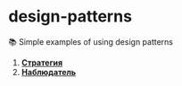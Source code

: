 # design-patterns
📚 Simple examples of using design patterns

1. **[Стратегия](https://github.com/never-sleeps/design-patterns/tree/master/src/strategy)** 
2. **[Наблюдатель](https://github.com/never-sleeps/design-patterns/tree/master/src/observer)** 
